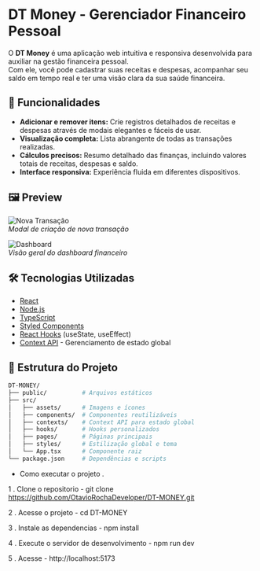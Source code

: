 # DT Money - Gerenciador Financeiro Pessoal

O **DT Money** é uma aplicação web intuitiva e responsiva desenvolvida para auxiliar na gestão financeira pessoal.  
Com ele, você pode cadastrar suas receitas e despesas, acompanhar seu saldo em tempo real e ter uma visão clara da sua saúde financeira.

## 🚀 Funcionalidades

- **Adicionar e remover itens:** Crie registros detalhados de receitas e despesas através de modais elegantes e fáceis de usar.  
- **Visualização completa:** Lista abrangente de todas as transações realizadas.  
- **Cálculos precisos:** Resumo detalhado das finanças, incluindo valores totais de receitas, despesas e saldo.  
- **Interface responsiva:** Experiência fluida em diferentes dispositivos.  

## 🖼️ Preview

![Nova Transação](./assets/preview-modal.jpg)  
*Modal de criação de nova transação*

![Dashboard](./assets/preview-dashboard.jpg)  
*Visão geral do dashboard financeiro*

## 🛠 Tecnologias Utilizadas

- [React](https://react.dev/)  
- [Node.js](https://nodejs.org/)  
- [TypeScript](https://www.typescriptlang.org/)  
- [Styled Components](https://styled-components.com/)  
- [React Hooks](https://react.dev/reference/react) (useState, useEffect)  
- [Context API](https://react.dev/reference/react/Context) - Gerenciamento de estado global  

## 📂 Estrutura do Projeto

```bash
DT-MONEY/
├── public/          # Arquivos estáticos
├── src/
│   ├── assets/      # Imagens e ícones
│   ├── components/  # Componentes reutilizáveis
│   ├── contexts/    # Context API para estado global
│   ├── hooks/       # Hooks personalizados
│   ├── pages/       # Páginas principais
│   ├── styles/      # Estilização global e tema
│   └── App.tsx      # Componente raiz
└── package.json     # Dependências e scripts
```

- Como executar o projeto . 

1 . Clone o repositorio - git clone https://github.com/OtavioRochaDeveloper/DT-MONEY.git

2 . Acesse o projeto - cd DT-MONEY

3 . Instale as dependencias - npm install

4 . Execute o servidor de desenvolvimento - npm run dev

5 . Acesse - http://localhost:5173


